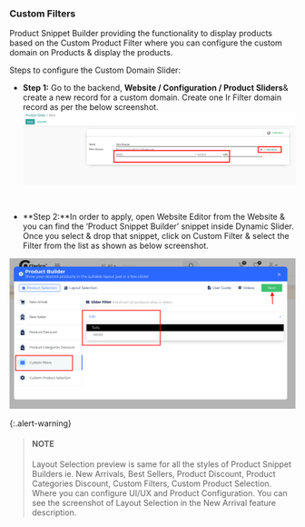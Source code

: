 
### Custom Filters



Product Snippet Builder providing the functionality to display products based on the Custom Product Filter where you can configure the custom domain on Products & display the products.


Steps to configure the Custom Domain Slider:


* **Step 1:** Go to the backend, **Website / Configuration / Product Sliders**& create a new record for a custom domain. Create one Ir Filter domain record as per the below screenshot.![](./images/25-5-1.png)


 


* **Step 2:**In order to apply, open Website Editor from the Website & you can find the ‘Product Snippet Builder’ snippet inside Dynamic Slider. Once you select & drop that snippet, click on Custom Filter & select the Filter from the list as shown as below screenshot.


![](./images/25-5-2.png)



{:.alert-warning} 
> 
> #### NOTE
> 
> Layout Selection preview is same for all the styles of Product Snippet Builders ie. New Arrivals, Best Sellers, Product Discount, Product Categories Discount, Custom Filters, Custom Product Selection. Where you can configure UI/UX and Product Configuration. You can see the screenshot of Layout Selection in the New Arrival feature description.
> 
> 
> 



